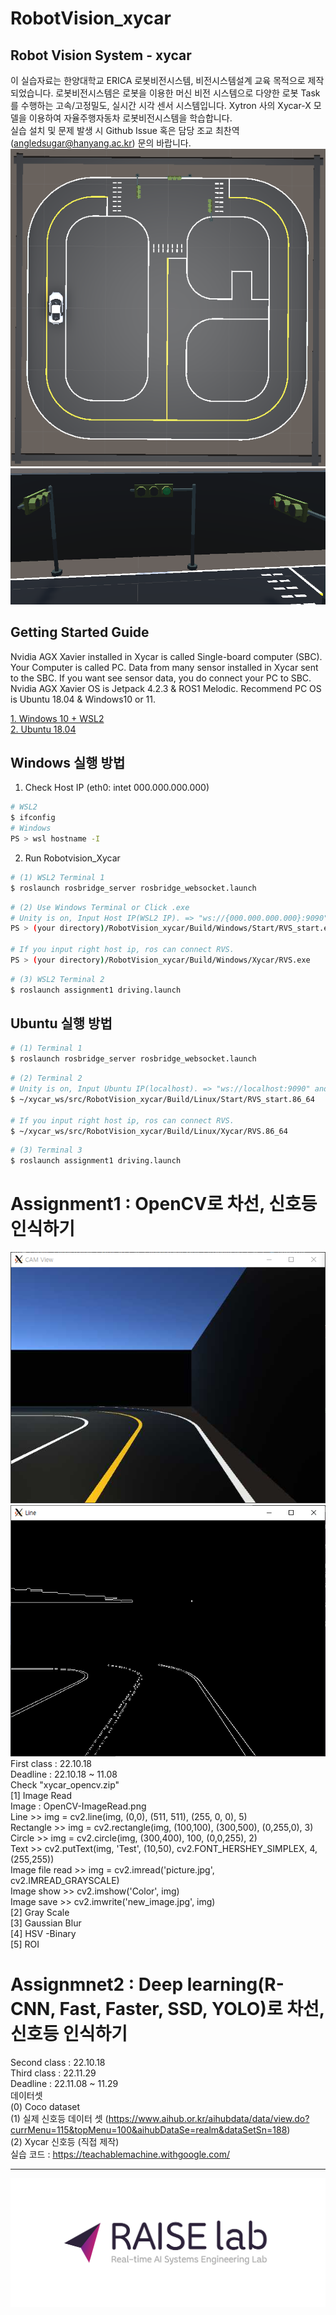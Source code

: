 # RobotVision_xycar 
## Robot Vision System - xycar
이 실습자료는 한양대학교 ERICA 로봇비전시스템, 비전시스템설계 교육 목적으로 제작 되었습니다. 로봇비전시스템은 로봇을 이용한 머신 비전 시스템으로 다양한 로봇 Task를 수행하는 고속/고정밀도, 실시간 시각 센서 시스템입니다.  Xytron 사의 Xycar-X 모델을 이용하여 자율주행자동차 로봇비전시스템을 학습합니다.  
실습 설치 및 문제 발생 시 Github Issue 혹은 담당 조교 최찬역(angledsugar@hanyang.ac.kr) 문의 바랍니다.  
![1](./GettingStartedGuide/5.png)
![2](./GettingStartedGuide/4.png)
## Getting Started Guide
Nvidia AGX Xavier installed in Xycar is called Single-board computer (SBC). Your Computer is called PC. Data from many sensor installed in Xycar sent to the SBC. If you want see sensor data, you do connect your PC to SBC.  Nvidia AGX Xavier OS is Jetpack 4.2.3 & ROS1 Melodic. 
Recommend PC OS is Ubuntu 18.04 & Windows10 or 11.

[1. Windows 10 + WSL2](https://github.com/Angledsugar/RobotVision_xycar/blob/a95447f111f7eddc6815551fd05d98336b0695bf/GettingStartedGuide/windows.md)  
[2. Ubuntu 18.04](https://github.com/Angledsugar/RobotVision_xycar/blob/a95447f111f7eddc6815551fd05d98336b0695bf/GettingStartedGuide/ubuntu.md)   

## Windows 실행 방법
 
1. Check Host IP (eth0: intet 000.000.000.000)
```bash
# WSL2
$ ifconfig  
# Windows
PS > wsl hostname -I
```
2. Run Robotvision_Xycar     
```bash
# (1) WSL2 Terminal 1 
$ roslaunch rosbridge_server rosbridge_websocket.launch
```  
```bash  
# (2) Use Windows Terminal or Click .exe
# Unity is on, Input Host IP(WSL2 IP). => "ws://{000.000.000.000}:9090" and Press "Enter".
PS > (your directory)/RobotVision_xycar/Build/Windows/Start/RVS_start.exe

# If you input right host ip, ros can connect RVS. 
PS > (your directory)/RobotVision_xycar/Build/Windows/Xycar/RVS.exe

```
```bash
# (3) WSL2 Terminal 2 
$ roslaunch assignment1 driving.launch   
```

## Ubuntu 실행 방법  
```bash
# (1) Terminal 1 
$ roslaunch rosbridge_server rosbridge_websocket.launch
```  
```bash  
# (2) Terminal 2
# Unity is on, Input Ubuntu IP(localhost). => "ws://localhost:9090" and Press "Enter".
$ ~/xycar_ws/src/RobotVision_xycar/Build/Linux/Start/RVS_start.86_64

# If you input right host ip, ros can connect RVS. 
$ ~/xycar_ws/src/RobotVision_xycar/Build/Linux/Xycar/RVS.86_64

```
```bash
# (3) Terminal 3
$ roslaunch assignment1 driving.launch   
```

# Assignment1 : OpenCV로 차선, 신호등 인식하기
![3](./GettingStartedGuide/1.png)
![4](./GettingStartedGuide/2.png)  
First class : 22.10.18  
Deadline : 22.10.18 ~ 11.08  
Check "xycar_opencv.zip"  
[1] Image Read  
Image : OpenCV-ImageRead.png  
Line >> img = cv2.line(img, (0,0), (511, 511), (255, 0, 0), 5)  
Rectangle >> img = cv2.rectangle(img, (100,100), (300,500), (0,255,0), 3)  
Circle >> img  = cv2.circle(img, (300,400), 100, (0,0,255), 2)  
Text >> cv2.putText(img, 'Test', (10,50), cv2.FONT_HERSHEY_SIMPLEX, 4, (255,255))  
Image file read >> img = cv2.imread('picture.jpg', cv2.IMREAD_GRAYSCALE)   
Image show >> cv2.imshow('Color', img)   
Image save >> cv2.imwrite('new_image.jpg', img)   
[2] Gray Scale  
[3] Gaussian Blur  
[4] HSV -Binary  
[5] ROI  

# Assignmnet2 : Deep learning(R-CNN, Fast, Faster, SSD, YOLO)로 차선, 신호등 인식하기  
Second class : 22.10.18  
Third class : 22.11.29  
Deadline : 22.11.08 ~ 11.29  
데이터셋  
(0) Coco dataset  
(1) 실제 신호등 데이터 셋 (https://www.aihub.or.kr/aihubdata/data/view.do?currMenu=115&topMenu=100&aihubDataSe=realm&dataSetSn=188)  
(2) Xycar 신호등 (직접 제작)  
실습 코드 : https://teachablemachine.withgoogle.com/   

---
<img src="./GettingStartedGuide/RAISElab_LOGO1.jpg">
